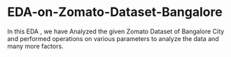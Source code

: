 # EDA-on-Zomato-Dataset-Bangalore
In this EDA , we have Analyzed the given Zomato Dataset of Bangalore City and performed operations on various parameters to analyze the data and many more factors.
